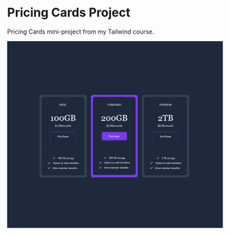 # Pricing Cards Project

Pricing Cards mini-project from my Tailwind course.

![Alt text](./images/pricing-cards.png)
